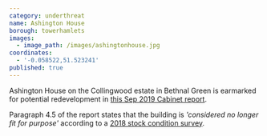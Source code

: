 ```yaml
---
category: underthreat
name: Ashington House
borough: towerhamlets 
images:
  - image_path: /images/ashingtonhouse.jpg
coordinates:
  - '-0.058522,51.523241'
published: true
---
```

Ashington House on the Collingwood estate in Bethnal Green is earmarked for potential redevelopment in [this Sep 2019 Cabinet report](https://democracy.towerhamlets.gov.uk/mgConvert2PDF.aspx?ID=155455).

Paragraph 4.5 of the report states that the building is _'considered no longer fit for purpose'_ according to a [2018 stock condition survey](https://www.towerhamlets.gov.uk/Documents/Ridge_Ashington_House_Report.pdf).


